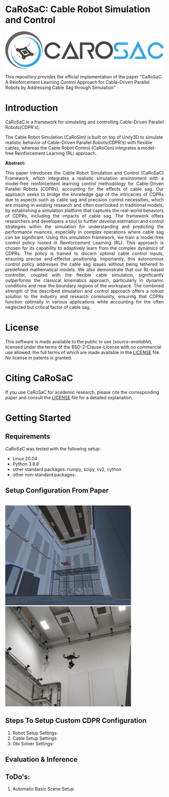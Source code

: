 # CaRoSaC: Cable Robot Simulation and Control

![CaRoSaC Framework Logo](./figures/carosac_logo.svg)


This repository provides the official implementation of the paper "CaRoSaC: A Reinforcement Learning Control Approach for Cable-Driven Parallel Robots by Addressing Cable Sag through Simulation"

# Introduction
CaRoSaC is a framework for simulating and controlling Cable-Driven Parallel Robots(CDPR's).

The Cable Robot Simulation (CaRoSim) is built on top of Unity3D to simulate realistic behavior of Cable-Driven Parallel Robots(CDPR's) with flexible cables, whereas the Cable Robot Control (CaRoCon) integrates a model-free Reinforcement Learning (RL) approach.



**Abstract:**  <div align="justify"> This paper introduces the Cable Robot Simulation and Control (CaRoSaC) Framework, which integrates a realistic simulation environment with a model-free reinforcement learning control methodology for Cable-Driven Parallel Robots (CDPRs), accounting for the effects of cable sag. Our approach seeks to bridge the knowledge gap of the intricacies of CDPRs due to aspects such as cable sag and precision control necessities, which are missing in existing research and often overlooked in traditional models, by establishing a simulation platform that captures the real-world behaviors of CDPRs, including the impacts of cable sag. The framework offers researchers and developers a tool to further develop estimation and control strategies within the simulation for understanding and predicting the performance nuances, especially in complex operations where cable sag can be significant. Using this simulation framework, we train a model-free control policy rooted in Reinforcement Learning (RL). This approach is chosen for its capability to adaptively learn from the complex dynamics of CDPRs. The policy is trained to discern optimal cable control inputs, ensuring precise end-effector positioning. Importantly, this autonomous control policy addresses the cable sag issues without being tethered to predefined mathematical models. We also demonstrate that our RL-based controller, coupled with the flexible cable simulation, significantly outperforms the classical kinematics approach, particularly in dynamic conditions and near the boundary regions of the workspace. The combined strength of the described simulation and control approach offers a robust solution to the industry and research community, ensuring that CDPRs function optimally in various applications while accounting for the often neglected but critical factor of cable sag. </div>

# License
This software is made available to the public to use (_source-available_), licensed under the terms of the BSD-2-Clause-License with no commercial use allowed, the full terms of which are made available in the [LICENSE](./LICENSE) file. No license in patents is granted.

# Citing CaRoSaC

If you use CaRoSaC for academic research, please cite the corresponding paper and consult the [LICENSE](./LICENSE) file for a detailed explanation.

# Getting Started

## Requirements

CaRoSaC was tested with the following setup:

* Linux 20.04
* Python 3.8.8
* other standard packages: numpy, scipy, cv2, cython
* other non-standard packages:

## Setup Configuration From Paper
  <br>
  <img src="./figures/sim_sys.svg" alt="drawing" width="400"/> <img src="./figures/real_sys.svg" alt="drawing" width="400"/>
  <br>

## Steps To Setup Custom CDPR Configuration
  1. Robot Setup Settings:
  2. Cable Setup Settings:
  3. Obi Solver Settings:

  [//]: # (4. Python Communication Settings:)

  [//]: # (5. RL Control Agent - TD3:)
  
  [//]: # (6. Controller Training Parameters:)

## Evaluation & Inference

## ToDo's: 
  1. Automatic Basic Scene Setup




